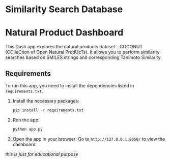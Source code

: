 # Similarity Search Database 

# Natural Product Dashboard

This Dash app explores the natural products dataset - COCONUT (COlleCtion of Open Natural ProdUcTs). It allows you to perform similarity searches based on SMILES strings and corresponding Tanimoto Similarity.

## Requirements

To run this app, you need to install the dependencies listed in `requirements.txt`.

1. Install the necessary packages:
    ```bash
    pip install -r requirements.txt
    ```

2. Run the app:
    ```bash
    python app.py
    ```

3. Open the app in your browser:
    Go to `http://127.0.0.1:8050/` to view the dashboard.





_this is just for educational purpose_
